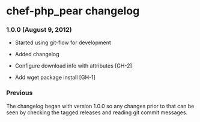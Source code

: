 chef-php_pear changelog
=======================

### 1.0.0 (August 9, 2012)

  * Started using git-flow for development

  * Added changelog

  * Configure download info with attributes [GH-2]

  * Add wget package install [GH-1]

### Previous

The changelog began with version 1.0.0 so any changes prior to that
can be seen by checking the tagged releases and reading git commit
messages.
